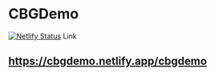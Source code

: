 # CBGDemo
[![Netlify Status](https://api.netlify.com/api/v1/badges/658616c3-ce53-4450-aa8b-fee9615f1598/deploy-status)](https://app.netlify.com/sites/cbgdemo/deploys)
Link 
## https://cbgdemo.netlify.app/cbgdemo
